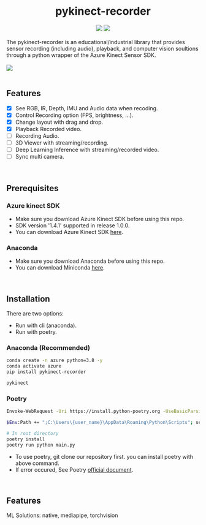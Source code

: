 <h1 align="center"> pykinect-recorder </h1>

<div align="center">
  <a href="https://pypi.python.org/pypi/pykinect-recorder"><img src="https://img.shields.io/pypi/v/pykinect-recorder.svg"></a>
  <a href="https://pypi.org/project/pykinect-recorder"><img src="https://img.shields.io/pypi/pyversions/pykinect-recorder.svg"></a>
</div>

<br>
<div>
The pykinect-recorder is an educational/industrial library that provides sensor recording (including audio), playback, and computer vision soultions through a python wrapper of the Azure Kinect Sensor SDK.
</div>

<br>

<div display="flex;">
<img src="https://github.com/unerue/pykinect-recorder/assets/78347296/d875ad2c-03e3-4762-a0a1-80df63ea49fc">
</div>

<br>

##  Features

- [x] See RGB, IR, Depth, IMU and Audio data when recoding.
- [x] Control Recording option (FPS, brightness, ...).
- [x] Change layout with drag and drop.
- [x] Playback Recorded video.
- [ ] Recording Audio.
- [ ] 3D Viewer with streaming/recording.
- [ ] Deep Learning Inference with streaming/recorded video.
- [ ] Sync multi camera.

<br>

## Prerequisites

### Azure kinect SDK 

- Make sure you download Azure Kinect SDK before using this repo. 
- SDK version '1.4.1' supported in release 1.0.0.
- You can download Azure Kinect SDK [here](https://github.com/microsoft/Azure-Kinect-Sensor-SDK/blob/develop/docs/usage.md).
    
### Anaconda
- Make sure you download Anaconda before using this repo.
- You can download Miniconda [here](https://docs.conda.io/en/latest/miniconda.html).

<br>

## Installation

There are two options:
- Run with cli (anaconda).
- Run with poetry.

### Anaconda (Recommended)
```bash
conda create -n azure python=3.8 -y
conda activate azure
pip install pykinect-recorder

pykinect
```

### Poetry
```bash
Invoke-WebRequest -Uri https://install.python-poetry.org -UseBasicParsing).Content | py

$Env:Path += ";C:\Users\{user_name}\AppData\Roaming\Python\Scripts"; setx PATH "$Env:Path"

# In root directory
poetry install
poetry run python main.py
```

- To use poetry, git clone our repository first. you can install poetry with above command.
- If error occured, See Poetry [official document](https://python-poetry.org/docs/).

<br>

## Features

ML Solutions: native, mediapipe, torchvision
